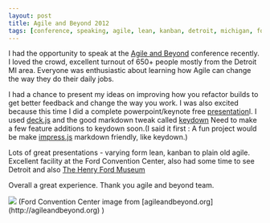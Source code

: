 ```yaml
---
layout: post
title: Agile and Beyond 2012
tags: [conference, speaking, agile, lean, kanban, detroit, michigan, ford, builds, CI, feedback]
---
```


I had the opportunity to speak at the [Agile and Beyond](http://agileandbeyond.org) conference recently. I loved the crowd, excellent turnout of 650+ people mostly from the Detroit MI area. Everyone was enthusiastic about learning how Agile can change the way they do their daily jobs.

I had a chance to present my ideas on improving how you refactor builds to get better feedback and change the way you work. I was also excited because this time I did a complete powerpoint/keynote free [presentation](http://betarelease.github.com/build_feedback/slides.htm)l. I used [deck.js](http://imakewebthings.com/deck.js/) and the good markdown tweak called [keydown](https://github.com/infews/keydown) Need to make a few feature additions to keydown soon.(I said it first : A fun project would be make [impress.js](https://github.com/bartaz/impress.js) markdown friendly, like keydown.)


Lots of great presentations - varying form lean, kanban to plain old agile. Excellent facility at the Ford Convention Center, also had some time to see Detroit and also [The Henry Ford Museum](http://www.thehenryford.org)

Overall a great experience. Thank you agile and beyond team.

<img class="image" src="/images/ford_convention_center.jpg">
(Ford Convention Center image from [agileandbeyond.org](http://agileandbeyond.org) )

